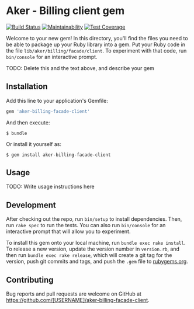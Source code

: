 # Aker - Billing client gem

[![Build Status](https://travis-ci.org/sanger/aker-billing-client-gem.svg?branch=master)](https://travis-ci.org/sanger/aker-billing-client-gem)
[![Maintainability](https://api.codeclimate.com/v1/badges/6dc95a7cae112e5da249/maintainability)](https://codeclimate.com/github/sanger/aker-billing-client-gem/maintainability)
[![Test Coverage](https://api.codeclimate.com/v1/badges/6dc95a7cae112e5da249/test_coverage)](https://codeclimate.com/github/sanger/aker-billing-client-gem/test_coverage)

Welcome to your new gem! In this directory, you'll find the files you need to be able to package up your Ruby library into a gem. Put your Ruby code in the file `lib/aker/billing/facade/client`. To experiment with that code, run `bin/console` for an interactive prompt.

TODO: Delete this and the text above, and describe your gem

## Installation

Add this line to your application's Gemfile:

```ruby
gem 'aker-billing-facade-client'
```

And then execute:

    $ bundle

Or install it yourself as:

    $ gem install aker-billing-facade-client

## Usage

TODO: Write usage instructions here

## Development

After checking out the repo, run `bin/setup` to install dependencies. Then, run `rake spec` to run the tests. You can also run `bin/console` for an interactive prompt that will allow you to experiment.

To install this gem onto your local machine, run `bundle exec rake install`. To release a new version, update the version number in `version.rb`, and then run `bundle exec rake release`, which will create a git tag for the version, push git commits and tags, and push the `.gem` file to [rubygems.org](https://rubygems.org).

## Contributing

Bug reports and pull requests are welcome on GitHub at https://github.com/[USERNAME]/aker-billing-facade-client.
